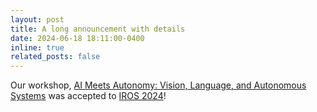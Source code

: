 ```yaml
---
layout: post
title: A long announcement with details
date: 2024-06-18 18:11:00-0400
inline: true
related_posts: false
---
```


Our workshop, [AI Meets Autonomy: Vision, Language, and Autonomous Systems](https://www.ai-meets-autonomy.com/iros-workshop) was accepted to [IROS 2024](https://iros2024-abudhabi.org/)!